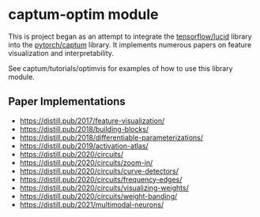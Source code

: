 # captum-optim module

This is project began as an attempt to integrate the [tensorflow/lucid](https://github.com/tensorflow/lucid) library into the [pytorch/captum](https://github.com/pytorch/captum/) library. It implements numerous papers on feature visualization and interpretability.

See captum/tutorials/optimvis for examples of how to use this library module.

## Paper Implementations

* https://distill.pub/2017/feature-visualization/
* https://distill.pub/2018/building-blocks/
* https://distill.pub/2018/differentiable-parameterizations/
* https://distill.pub/2019/activation-atlas/
* https://distill.pub/2020/circuits/
* https://distill.pub/2020/circuits/zoom-in/
* https://distill.pub/2020/circuits/curve-detectors/
* https://distill.pub/2020/circuits/frequency-edges/
* https://distill.pub/2020/circuits/visualizing-weights/
* https://distill.pub/2020/circuits/weight-banding/
* https://distill.pub/2021/multimodal-neurons/
